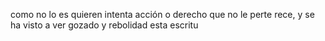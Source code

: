 como no lo es quieren intenta acción o derecho que no le perte
rece, y se ha visto a ver gozado y rebolidad esta escritu
